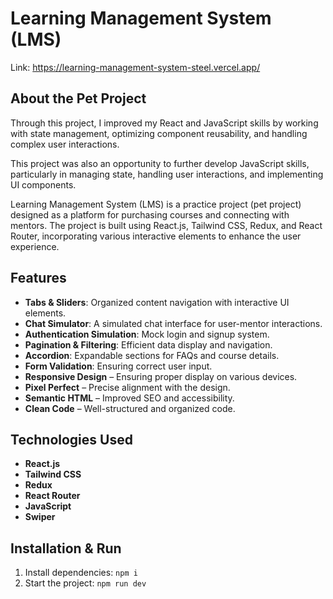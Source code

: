 # Learning Management System (LMS)
Link: https://learning-management-system-steel.vercel.app/
## About the Pet Project

Through this project, I improved my React and JavaScript skills by working with state management, optimizing component reusability, and handling complex user interactions.

This project was also an opportunity to further develop JavaScript skills, particularly in managing state, handling user interactions, and implementing UI components.

Learning Management System (LMS) is a practice project (pet project) designed as a platform for purchasing courses and connecting with mentors. The project is built using React.js, Tailwind CSS, Redux, and React Router, incorporating various interactive elements to enhance the user experience.

## Features

- **Tabs & Sliders**: Organized content navigation with interactive UI elements.
- **Chat Simulator**: A simulated chat interface for user-mentor interactions.
- **Authentication Simulation**: Mock login and signup system.
- **Pagination & Filtering**: Efficient data display and navigation.
- **Accordion**: Expandable sections for FAQs and course details.
- **Form Validation**: Ensuring correct user input.
- **Responsive Design** – Ensuring proper display on various devices.
- **Pixel Perfect** – Precise alignment with the design.
- **Semantic HTML** – Improved SEO and accessibility.
- **Clean Code** – Well-structured and organized code.

## Technologies Used

- **React.js**
- **Tailwind CSS**
- **Redux**
- **React Router**
- **JavaScript**
- **Swiper**

## Installation & Run

1. Install dependencies: `npm i`
2. Start the project: `npm run dev`


